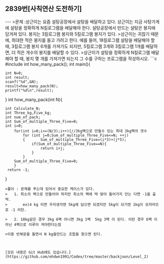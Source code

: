 <h2>2839번[사칙연산 도전하기]</h2>
---
>문제 :상근이는 요즘 설탕공장에서 설탕을 배달하고 있다. 상근이는 지금 사탕가게에 설탕을 정확하게 N킬로그램을 배달해야 한다. 설탕공장에서 만드는 설탕은 봉지에 담겨져 있다. 봉지는 3킬로그램 봉지와 5킬로그램 봉지가 있다.
>상근이는 귀찮기 때문에, 최대한 적은 봉지를 들고 가려고 한다. 예를 들어, 18킬로그램 설탕을 배달해야 할 때, 3킬로그램 봉지 6개를 가져가도 되지만, 5킬로그램 3개와 3킬로그램 1개를 배달하면, 더 적은 개수의 봉지를 배달할 수 있다.
>상근이가 설탕을 정확하게 N킬로그램 배달해야 할 때, 봉지 몇 개를 가져가면 되는지 그 수를 구하는 프로그램을 작성하시오.
```c
#include <stdio.h>
int how_many_pack();
int main(){

	int N=0;
	int result;
	scanf("%d",&N);
	result=how_many_pack(N);
	printf("%d\n",result);	
}
int how_many_pack(int N){

	int Calculate_N;
	int Three_kg,Five_kg;
	int num_of_pack;
	int Sum_of_multiple_Three_Five=0;
	int i=0;
		for(int i=0;i<=(N/3);i++){//3kg팩으로 만들수 있는 최대 3kg팩의 갯수
			for (int j=0;Sum_of_multiple_Three_Five<=N; ++j)
			{		Sum_of_multiple_Three_Five=(i*3)+(j*5);
				if(Sum_of_multiple_Three_Five==N){
					return i+j;
				}
			}
		Sum_of_multiple_Three_Five=0;
		}
	 return -1;
}
```
>풀이 : 문제를 푸는데 있어서 중요한 케이스가 있다.
>	1. 최소의 팩으로 만들어야 하지만 최소의 팩에 딱 맞아 들어가지 안는 다면 -1을 출력.
>		ex)4 kg 이면 우리생각엔 5kg에 담으면 되겠지만 5kg이 되기엔 1kg이 모자라므로 -1 리턴.

>	2. 18kg같은 경우 3kg 6팩 아니면 3kg 1팩  5kg 3팩 이 된다. 이런 경우 6팩 이아닌 4팩으로 이루어 져야한다는점 	

>이중 반복문을 돌면서 N kg을만드는 조합을 찾으면 된다. 



[모든 내용은 Git Hub에도 있습니다.](https://github.com/ehdwn1991/Codex/tree/master/backjoon/Level_2)